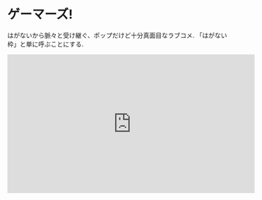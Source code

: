 # ゲーマーズ!

はがないから脈々と受け継ぐ、ポップだけど十分真面目なラブコメ.
「はがない枠」と単に呼ぶことにする.

<iframe width="560" height="315" src="https://www.youtube.com/embed/s87kPTOzPRo" frameborder="0" allow="accelerometer; autoplay; encrypted-media; gyroscope; picture-in-picture" allowfullscreen></iframe>

